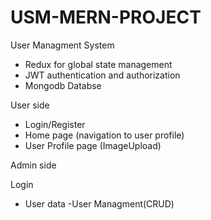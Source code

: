 # USM-MERN-PROJECT

User Managment System

-	Redux for global state management 
-	JWT authentication and authorization
-	Mongodb Databse


User side
- Login/Register
- Home page (navigation to user profile)
- User Profile page (ImageUpload)

Admin side

Login
- User data
-User Managment(CRUD)
